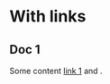 # With links

## Doc 1
Some content [link 1](https://localhost.test1) and [](https://localhost.test2).
